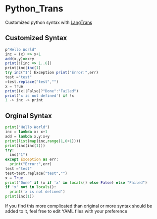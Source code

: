 # Python_Trans
Customized python syntax with [LangTrans](https://github.com/LangTrans/LangTrans)
## Customized Syntax
```js
p"Hello World"
inc = (x) => x+1
add(x,y)=>x+y
print(![inc => 1..6])
print|inc|inc(1)
try inc("1") Exception print("Error:",err)
test ="test"
=test.replace("test","")
x = True
print((x||False)?"Done":"Failed")
print('x is not defined') if !x
1 -> inc -> print
```
## Orginal Syntax
```python
print("Hello World")
inc = lambda x: x+1
add = lambda x,y:x+y
print(list(map(inc,range(1,6+1))))
print(inc(inc(1)))
try:
  inc("1")
except Exception as err:
  print("Error:",err)
test ="test"
test=test.replace("test","")
x = True
print("Done" if (x if 'x' in locals() else False) else "Failed")
if 'x' not in locals():
  print('x is not defined')
print(inc(1))  
```

If you find this more complicated than original or more syntax should be added to it, feel free to edit YAML files with your preference
